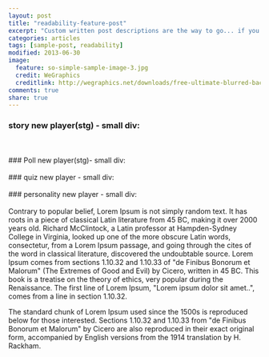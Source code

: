 ```yaml
---
layout: post
title: "readability-feature-post"
excerpt: "Custom written post descriptions are the way to go... if you're not lazy."
categories: articles
tags: [sample-post, readability]
modified: 2013-06-30
image:
  feature: so-simple-sample-image-3.jpg
  credit: WeGraphics
  creditlink: http://wegraphics.net/downloads/free-ultimate-blurred-background-pack/
comments: true
share: true
---
```

### story new player(stg) - small div:
<br>
<div class="apester-media" id="small-div-for-test" data-media-id="5bb9cdfbf185fd7d9dc87cbe" data-player="true" height="512"></div><script async src="https://static.stg.apester.com/js/sdk/latest/apester-sdk.js"></script>
<br>
### Poll new player(stg)- small div:
<br>
<div class="apester-media" id="small-div-for-test" data-media-id="5bb9cc4af185fdc839c87cb4" data-player="true" height="512"></div><script async src="https://static.stg.apester.com/js/sdk/latest/apester-sdk.js"></script>
<br>
### quiz new player - small div:
<br>
<div class="apester-media" id="small-div-for-test" data-media-id="5bb9cc99f185fd0399c87cbb" data-player="true" height="512"></div><script async src="https://static.stg.apester.com/js/sdk/latest/apester-sdk.js"></script>
<br>
### personality new player - small div:
<br>
<div class="apester-media" id="small-div-for-test" data-media-id="5c10d03af05f23da605457f2" data-player="true" height="512"></div><script async src="https://static.stg.apester.com/js/sdk/latest/apester-sdk.js"></script>
<br>
Contrary to popular belief, Lorem Ipsum is not simply random text. It has roots in a piece of classical Latin literature from 45 BC, making it over 2000 years old. Richard McClintock, a Latin professor at Hampden-Sydney College in Virginia, looked up one of the more obscure Latin words, consectetur, from a Lorem Ipsum passage, and going through the cites of the word in classical literature, discovered the undoubtable source. Lorem Ipsum comes from sections 1.10.32 and 1.10.33 of "de Finibus Bonorum et Malorum" (The Extremes of Good and Evil) by Cicero, written in 45 BC. This book is a treatise on the theory of ethics, very popular during the Renaissance. The first line of Lorem Ipsum, "Lorem ipsum dolor sit amet..", comes from a line in section 1.10.32.

The standard chunk of Lorem Ipsum used since the 1500s is reproduced below for those interested. Sections 1.10.32 and 1.10.33 from "de Finibus Bonorum et Malorum" by Cicero are also reproduced in their exact original form, accompanied by English versions from the 1914 translation by H. Rackham.
